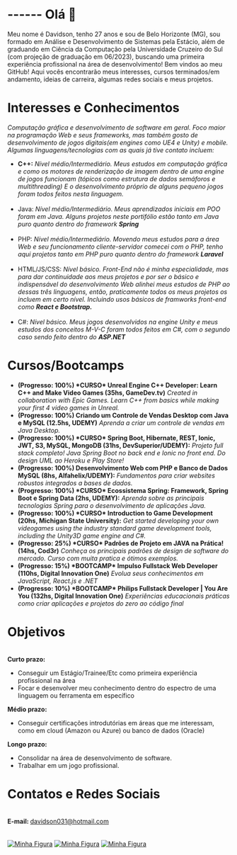 <b><h1>------ Olá 👋</h1></b>

Meu nome é Davidson, tenho 27 anos e sou de Belo Horizonte (MG), sou formado em Análise e Desenvolvimento de Sistemas pela Estácio, além de graduando em Ciência da Computação pela Universidade Cruzeiro do Sul (com projeção de graduação em 06/2023), buscando uma primeira experiência profissional na área de desenvolvimento! Bem vindos ao meu GitHub! Aqui vocês encontrarão meus interesses, cursos terminados/em andamento, ideias de carreira, algumas redes sociais e meus projetos. 

<b><h1>Interesses e Conhecimentos</h1></b> 
<i>Computação gráfica e desenvolvimento de software em geral. Foco maior na programação Web e seus frameworks, mas também gosto de desenvolvimento de jogos digitais(em engines como UE4 e Unity) e mobile. Algumas linguagens/tecnologias com as quais já tive contato incluem: </i>
<ul>
<li><b>C++:</b> <i>Nível médio/Intermediário. Meus estudos em computação gráfica e como os motores de renderização de imagem dentro de uma engine de jogos funcionam (tópicos como estrutura de dados semáforos e multithreading) E o desenvolvimento próprio de alguns pequeno jogos foram todos feitos nesta linguagem.</li></i>
<br>
<li>Java:<i> Nível médio/Intermediário. Meus aprendizados iniciais em POO foram em Java. Alguns projetos neste portifólio estão tanto em Java puro quanto dentro do framework <b>Spring</b></i></li>
<br>
<li>PHP: <i>Nível médio/Intermediário. Movendo meus estudos para a área Web e seu funcionamento cliente-servidor comecei com o PHP, tenho aqui projetos tanto em PHP puro quanto dentro do framework <b>Laravel</b></i></li>
<br>
<li>HTML/JS/CSS: <i>Nível básico. Front-End não é minha especialidade, mas para dar continuidade aos meus projetos e por ser o básico e indispensável do desenvolvimento Web alinhei meus estudos de PHP ao dessas três linguagens, então, praticamente todos os meus projetos os incluem em certo nível. Incluindo usos básicos de framworks front-end como <b>React e Bootstrap.</b></i></li>
<br>
<li>C#:<i> Nível básico. Meus jogos desenvolvidos na engine Unity e meus estudos dos conceitos M-V-C foram todos feitos em C#, com o segundo caso sendo feito dentro do <b>ASP.NET</b></i></li>
</ul>
<b><h1>Cursos/Bootcamps</h1></b> 
<ul>
  <li><b>(Progresso: 100%) *CURSO* Unreal Engine C++ Developer: Learn C++ and Make Video Games (35hs, GameDev.tv)</b><i> Created in collaboration with Epic Games. Learn C++ from basics while making your first 4 video games in Unreal.</i></li>
  <li><b>(Progresso: 100%) Criando um Controle de Vendas Desktop com Java e MySQL (12.5hs, UDEMY)</b><i> Aprenda a criar um controle de vendas em Java Desktop.</i></li>
  <li><b>(Progresso: 100%) *CURSO* Spring Boot, Hibernate, REST, Ionic, JWT, S3, MySQL, MongoDB (31hs, DevSuperior/UDEMY):</b> <i>Projeto full stack completo! Java Spring Boot no back end e Ionic no front end. Do design UML ao Heroku e Play Store!</i></li>
  <li><b>(Progresso: 100%) Desenvolvimento Web com PHP e Banco de Dados MySQL (8hs, Alfahelix/UDEMY):</b> <i>Fundamentos para criar websites robustos integrados a bases de dados.</i></li>
  <li><b>(Progresso: 100%) *CURSO* Ecossistema Spring: Framework, Spring Boot e Spring Data (2hs, UDEMY):</b> <i>Aprenda sobre as principais tecnologias Spring para o desenvolvimento de aplicações Java.</i> 
</li>
  <li><b>(Progresso: 100%) *CURSO* Introduction to Game Development (20hs, Michigan State University):</b> <i>Get started developing your own videogames using the industry standard game development tools, including the Unity3D game engine and C#.</i> 
</li>
  <li><b>(Progresso: 25%) *CURSO* Padrões de Projeto em JAVA na Prática! (14hs, Cod3r)</b><i> Conheça os principais padrões de design de software do mercado. Curso com muita pratica e ótimos exemplos.</i></i>
<li><b>(Progresso: 15%) *BOOTCAMP* Impulso Fullstack Web Developer (110hs, Digital Innovation One)</b><i> Evolua seus conhecimentos em JavaScript, React.js e .NET</i></i>
<li><b>(Progresso: 10%) *BOOTCAMP* Philips Fullstack Developer | You Are You (132hs, Digital Innovation One)</b><i> Experiências educacionais práticas como criar aplicações e projetos do zero ao código final</i></i>
</ul>
<b><h1>Objetivos</h1></b>
<br><b>Curto prazo:</b>
<ul>
<li>Conseguir um Estágio/Trainee/Etc como primeira experiência profissional na área</li>
<li>Focar e desenvolver meu conhecimento dentro do espectro de uma linguagem ou ferramenta em específico</li>
</ul>
<b>Médio prazo:</b>
<ul>
<li>Conseguir certificações introdutórias em áreas que me interessam, como em cloud (Amazon ou Azure) ou banco de dados (Oracle)</li>
</ul>

<b>Longo prazo:</b>
<ul>
<li>Consolidar na área de desenvolvimento de software.</li>
<li>Trabalhar em um jogo profissional.</li>
</ul>

<b><h1>Contatos e Redes Sociais</h1></b>  
<b>E-mail: </b> davidson031@hotmail.com
<br><br><br>
<a href="https://www.linkedin.com/in/davidson-tadeu031/"><img src="http://www.blueskyresumes.com/blog/wp-content/uploads/2010/02/59-linkedin-logo.jpg" alt="Minha Figura"></a>
<a href="https://twitter.com/Davidson_033"><img src="https://alociencia.com.br/wp-content/uploads/2016/07/twitter-logo.png" alt="Minha Figura"></a>
<a href="https://wa.me/+5531975553375"><img src="https://logospng.org/download/whatsapp/logo-whatsapp-256.png" alt="Minha Figura"></a>

